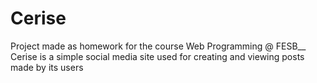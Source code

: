# Cerise
 Project made as homework for the course Web Programming @ FESB__
 Cerise is a simple social media site used for creating and viewing posts made by its users
